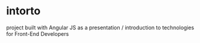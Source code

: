 intorto
=======

project built with Angular JS as a presentation / introduction to technologies for Front-End Developers 
